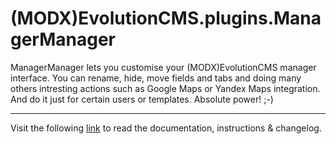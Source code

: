 # (MODX)EvolutionCMS.plugins.ManagerManager

ManagerManager lets you customise your (MODX)EvolutionCMS manager interface.
You can rename, hide, move fields and tabs and doing many others intresting actions such as Google Maps or Yandex Maps integration.
And do it just for certain users or templates. Absolute power! ;-)

___
Visit the following [link](https://code.divandesign.biz/modx/managermanager) to read the documentation, instructions & changelog.